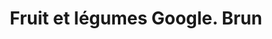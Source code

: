 ---
title: "Fruit et légumes Google. Brun"
url: /saint-pierre/fruit-et-legumes-google-brun/
shop: légumes
---